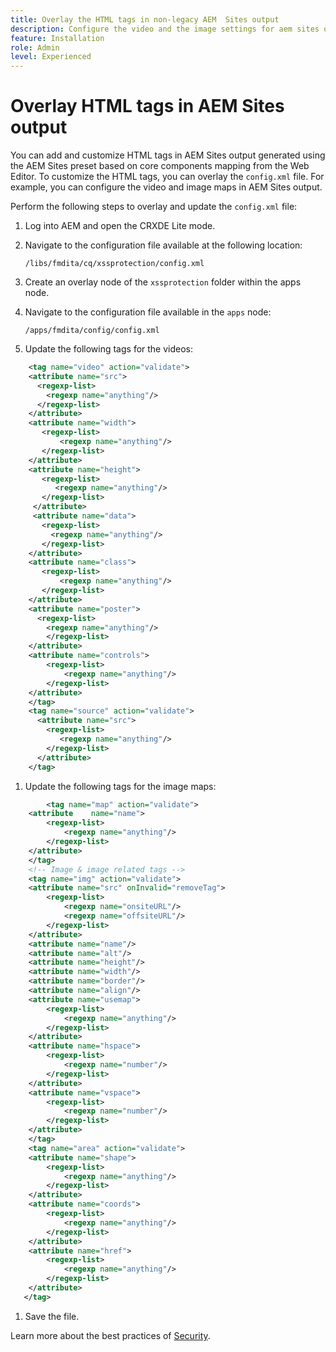 ```yaml
---
title: Overlay the HTML tags in non-legacy AEM  Sites output
description: Configure the video and the image settings for aem sites output based on core components mapping
feature: Installation
role: Admin
level: Experienced
---
```


# Overlay HTML tags in AEM Sites output 

You can add and customize HTML tags in AEM Sites output generated using the AEM Sites preset based on core components mapping from the Web Editor. To customize the HTML tags, you can overlay the `config.xml` file. For example, you can configure the video and image maps in AEM Sites output.

Perform the following steps to overlay and update the `config.xml` file:

1. Log into AEM and open the CRXDE Lite mode.

1. Navigate to the configuration file available at the following location:

    `/libs/fmdita/cq/xssprotection/config.xml`

1. Create an overlay node of the `xssprotection` folder within the apps node.

1. Navigate to the configuration file available in the `apps` node:

    `/apps/fmdita/config/config.xml`

1.  Update the following tags for the videos:
  
```XML
    <tag name="video" action="validate">
   	<attribute name="src">
      <regexp-list>
        <regexp name="anything"/>
      </regexp-list>
    </attribute>
    <attribute name="width">
       <regexp-list>
           <regexp name="anything"/>
       </regexp-list>
    </attribute>
    <attribute name="height">
       <regexp-list>
          <regexp name="anything"/>
       </regexp-list>
     </attribute>
     <attribute name="data">
       <regexp-list>
         <regexp name="anything"/>
       </regexp-list>
    </attribute>
    <attribute name="class">
       <regexp-list>
           <regexp name="anything"/>
       </regexp-list>
    </attribute>
    <attribute name="poster">
      <regexp-list>
        <regexp name="anything"/>
        </regexp-list>
    </attribute>
    <attribute name="controls">
        <regexp-list>
            <regexp name="anything"/>
        </regexp-list>
    </attribute>
    </tag>
    <tag name="source" action="validate">
      <attribute name="src">
        <regexp-list>
           <regexp name="anything"/>
        </regexp-list>
      </attribute>
    </tag>
```

1. Update the following tags for the image maps: 

```XML
    	<tag name="map" action="validate">
	<attribute    name="name">
		<regexp-list>
			<regexp name="anything"/>
		</regexp-list>
	</attribute>
    </tag>
    <!-- Image & image related tags -->
    <tag name="img" action="validate">
	<attribute name="src" onInvalid="removeTag">
		<regexp-list>
			<regexp name="onsiteURL"/>
			<regexp name="offsiteURL"/>
		</regexp-list>
	</attribute>
	<attribute name="name"/>
	<attribute name="alt"/>
	<attribute name="height"/>
	<attribute name="width"/>
	<attribute name="border"/>
	<attribute name="align"/>
	<attribute name="usemap">
		<regexp-list>
			<regexp name="anything"/>
		</regexp-list>
	</attribute>
	<attribute name="hspace">
		<regexp-list>
			<regexp name="number"/>
		</regexp-list>
	</attribute>
	<attribute name="vspace">
		<regexp-list>
			<regexp name="number"/>
		</regexp-list>
	</attribute>
    </tag>
    <tag name="area" action="validate">
	<attribute name="shape">
		<regexp-list>
			<regexp name="anything"/>
		</regexp-list>
	</attribute>
	<attribute name="coords">
		<regexp-list>
			<regexp name="anything"/>
		</regexp-list>
	</attribute>
	<attribute name="href">
		<regexp-list>
			<regexp name="anything"/>
		</regexp-list>
	</attribute>
   </tag>
```

1. Save the file.

Learn more about the best practices of [Security](https://experienceleague.adobe.com/en/docs/experience-manager-65/content/implementing/developing/introduction/security). 
